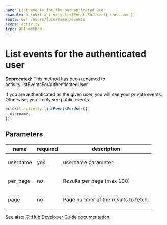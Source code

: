 ```yaml
---
name: List events for the authenticated user
example: octokit.activity.listEventsForUser({ username })
route: GET /users/{username}/events
scope: activity
type: API method
---
```


# List events for the authenticated user

**Deprecated:** This method has been renamed to activity.listEventsForAuthenticatedUser

If you are authenticated as the given user, you will see your private events. Otherwise, you'll only see public events.

```js
octokit.activity.listEventsForUser({
  username,
});
```

## Parameters

<table>
  <thead>
    <tr>
      <th>name</th>
      <th>required</th>
      <th>description</th>
    </tr>
  </thead>
  <tbody>
    <tr><td>username</td><td>yes</td><td>

username parameter

</td></tr>
<tr><td>per_page</td><td>no</td><td>

Results per page (max 100)

</td></tr>
<tr><td>page</td><td>no</td><td>

Page number of the results to fetch.

</td></tr>
  </tbody>
</table>

See also: [GitHub Developer Guide documentation](https://developer.github.com/v3/activity/events/#list-events-for-the-authenticated-user).
